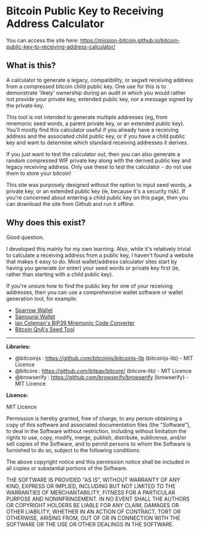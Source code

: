 # Bitcoin Public Key to Receiving Address Calculator

You can access the site here: https://mission-bitcoin.github.io/bitcoin-public-key-to-receiving-address-calculator/

## What is this?
A calculator to generate a legacy, compatibility, or segwit receiving address from a compressed bitcoin child public key. One use for this is to demonstrate 'likely' ownership during an audit in which you would rather not provide your private key, extended public key, nor a message signed by the private key. 

This tool is not intended to generate multiple addresses (eg, from mnemonic seed words, a parent private key, or an extended public key). You'll mostly find this calculator useful if you already have a receiving address and the associated child public key, or if you have a child public key and want to determine which standard receiving addresses it derives.

If you just want to test the calculator out, then you can also generate a random compressed WIF private key along with the derived public key and legacy receiving address. Only use these to test the calculator - do not use them to store your bitcoin!

This site was purposely designed without the option to input seed words, a private key, or an extended public key (ie, because it's a security risk). If you're concerned about entering a child public key on this page, then you can download the site from Github and run it offline.

## Why does this exist?
Good question. 

I developed this mainly for my own learning. Also, while it's relatively trivial to calculate a receiving address from a public key, I haven't found a website that makes it easy to do. Most wallet/address calculator sites start by having you generate (or enter) your seed words or private key first (ie, rather than starting with a child public key).

If you're unsure how to find the public key for one of your receiving addresses, then you can use a comprehensive wallet software or wallet generation tool, for example:
- <a href="https://sparrowwallet.com/" target="blank">Sparrow Wallet</a>
- <a href="https://samouraiwallet.com/" target="blank">Samourai Wallet</a>
- <a href="https://iancoleman.io/bip39/" target="blank">Ian Coleman's BIP39 Mnemonic Code Converter</a>
- <a href="https://bitcoiner.guide/seed/" target="blank">Bitcoin QnA's Seed Tool</a>

------------------------------------------------------------------------------------------------------------------

**Libraries:**

- @bitcoinjs : https://github.com/bitcoinjs/bitcoinjs-lib (bitcoinjs-lib) - MIT Licence
- @bitcore : https://github.com/bitpay/bitcore/ (bitcore-lib) - MIT Licence
- @browserify : https://github.com/browserify/browserify (browserify) - MIT Licence

**Licence:**

MIT Licence

Permission is hereby granted, free of charge, to any person obtaining a copy of this software and associated documentation files (the "Software"), to deal in the Software without restriction, including without limitation the rights to use, copy, modify, merge, publish, distribute, sublicense, and/or sell copies of the Software, and to permit persons to whom the Software is furnished to do so, subject to the following conditions:

The above copyright notice and this permission notice shall be included in all copies or substantial portions of the Software.

THE SOFTWARE IS PROVIDED "AS IS", WITHOUT WARRANTY OF ANY KIND, EXPRESS OR IMPLIED, INCLUDING BUT NOT LIMITED TO THE WARRANTIES OF MERCHANTABILITY, FITNESS FOR A PARTICULAR PURPOSE AND NONINFRINGEMENT. IN NO EVENT SHALL THE AUTHORS OR COPYRIGHT HOLDERS BE LIABLE FOR ANY CLAIM, DAMAGES OR OTHER LIABILITY, WHETHER IN AN ACTION OF CONTRACT, TORT OR OTHERWISE, ARISING FROM, OUT OF OR IN CONNECTION WITH THE SOFTWARE OR THE USE OR OTHER DEALINGS IN THE SOFTWARE.
